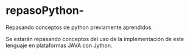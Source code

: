 # repasoPython-
Repasando conceptos de python previamente aprendidos.

Se estarán repasando conceptos del uso de la implementación de este lenguaje
en plataformas JAVA con Jython. 

